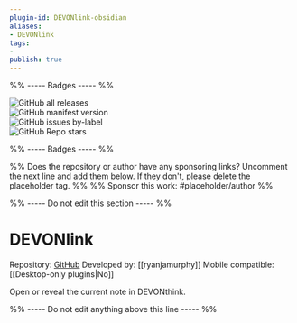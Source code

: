```yaml
---
plugin-id: DEVONlink-obsidian
aliases:
- DEVONlink
tags: 
- 
publish: true
---
```


%% ----- Badges ----- %%

![GitHub all releases](https://img.shields.io/github/downloads/ryanjamurphy/DEVONlink-obsidian/total?color=573E7A&logo=github&style=for-the-badge)   
![GitHub manifest version](https://img.shields.io/github/manifest-json/v/ryanjamurphy/DEVONlink-obsidian?color=573E7A&logo=github&style=for-the-badge)   
![GitHub issues by-label](https://img.shields.io/github/issues/ryanjamurphy/DEVONlink-obsidian/help%20wanted?color=573E7A&logo=github&style=for-the-badge)   
![GitHub Repo stars](https://img.shields.io/github/stars/ryanjamurphy/DEVONlink-obsidian?color=573E7A&logo=github&style=for-the-badge)

%% ----- Badges ----- %%

%% Does the repository or author have any sponsoring links? Uncomment the next line and add them below. If they don't, please delete the placeholder tag. %%
%% Sponsor this work: #placeholder/author %%

%% ----- Do not edit this section ----- %%

# DEVONlink

Repository: [GitHub](https://github.com/ryanjamurphy/DEVONlink-obsidian)
Developed by: [[ryanjamurphy]]
Mobile compatible: [[Desktop-only plugins|No]]

Open or reveal the current note in DEVONthink.

%% ----- Do not edit anything above this line ----- %% 
